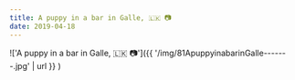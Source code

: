 ```yaml
---
title: A puppy in a bar in Galle, 🇱🇰 📷
date: 2019-04-18
---
```


!['A puppy in a bar in Galle, 🇱🇰 📷']({{ '/img/81ApuppyinabarinGalle-------.jpg' | url }} )
<br>
